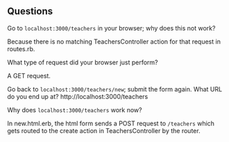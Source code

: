 ## Questions

Go to `localhost:3000/teachers` in your browser; why does this not work?

Because there is no matching TeachersController action for that request in routes.rb.

What type of request did your browser just perform?

A GET request.

Go back to `localhost:3000/teachers/new`; submit the form again. What URL do you end up at?
http://localhost:3000/teachers


Why does `localhost:3000/teachers` work now?

In new.html.erb, the html form sends a POST request to `/teachers` 
which gets routed to the create action in TeachersController by the router. 


